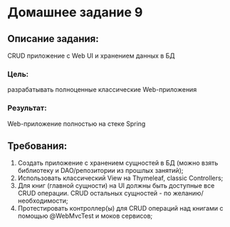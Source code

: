 # Домашнее задание 9
## Описание задания:
CRUD приложение с Web UI и хранением данных в БД
### Цель:  
разрабатывать полноценные классические Web-приложения
### Результат: 
Web-приложение полностью на стеке Spring

## Требования:
1. Создать приложение с хранением сущностей в БД (можно взять библиотеку и DAO/репозитории из прошлых занятий);
2.   Использовать классический View на Thymeleaf, classic Controllers;
3.   Для книг (главной сущности) на UI должны быть доступные все CRUD операции. CRUD остальных сущностей - по желанию/необходимости;
4.   Протестировать контроллер(ы) для CRUD операций над книгами с помощью @WebMvcTest и моков сервисов;
